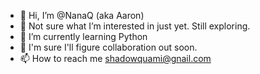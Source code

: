 - 👋 Hi, I’m @NanaQ (aka Aaron)
- 👀 Not sure what I’m interested in just yet. Still exploring.
- 🌱 I’m currently learning Python
- 💞️ I'm sure I'll figure collaboration out soon. 
- 📫 How to reach me shadowquami@gnail.com

<!---
NanaQ/NanaQ is a ✨ special ✨ repository because its `README.md` (this file) appears on your GitHub profile.
You can click the Preview link to take a look at your changes.
--->
